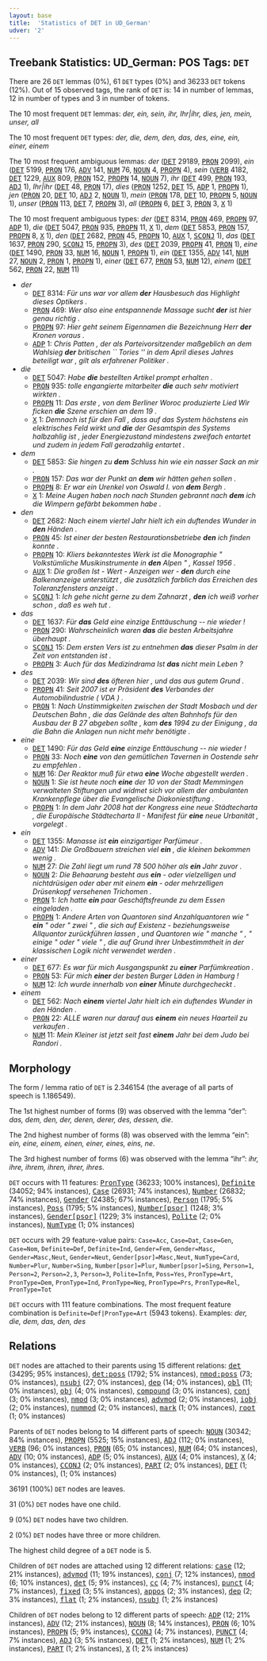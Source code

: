 ```yaml
---
layout: base
title:  'Statistics of DET in UD_German'
udver: '2'
---
```


## Treebank Statistics: UD_German: POS Tags: `DET`

There are 26 `DET` lemmas (0%), 61 `DET` types (0%) and 36233 `DET` tokens (12%).
Out of 15 observed tags, the rank of `DET` is: 14 in number of lemmas, 12 in number of types and 3 in number of tokens.

The 10 most frequent `DET` lemmas: <em>der, ein, sein, ihr, Ihr|ihr, dies, jen, mein, unser, all</em>

The 10 most frequent `DET` types:  <em>der, die, dem, den, das, des, eine, ein, einer, einem</em>

The 10 most frequent ambiguous lemmas: <em>der</em> (<tt><a href="de-pos-DET.html">DET</a></tt> 29189, <tt><a href="de-pos-PRON.html">PRON</a></tt> 2099), <em>ein</em> (<tt><a href="de-pos-DET.html">DET</a></tt> 5199, <tt><a href="de-pos-PRON.html">PRON</a></tt> 176, <tt><a href="de-pos-ADV.html">ADV</a></tt> 141, <tt><a href="de-pos-NUM.html">NUM</a></tt> 76, <tt><a href="de-pos-NOUN.html">NOUN</a></tt> 4, <tt><a href="de-pos-PROPN.html">PROPN</a></tt> 4), <em>sein</em> (<tt><a href="de-pos-VERB.html">VERB</a></tt> 4182, <tt><a href="de-pos-DET.html">DET</a></tt> 1229, <tt><a href="de-pos-AUX.html">AUX</a></tt> 809, <tt><a href="de-pos-PRON.html">PRON</a></tt> 152, <tt><a href="de-pos-PROPN.html">PROPN</a></tt> 14, <tt><a href="de-pos-NOUN.html">NOUN</a></tt> 7), <em>ihr</em> (<tt><a href="de-pos-DET.html">DET</a></tt> 499, <tt><a href="de-pos-PRON.html">PRON</a></tt> 193, <tt><a href="de-pos-ADJ.html">ADJ</a></tt> 1), <em>Ihr|ihr</em> (<tt><a href="de-pos-DET.html">DET</a></tt> 48, <tt><a href="de-pos-PRON.html">PRON</a></tt> 17), <em>dies</em> (<tt><a href="de-pos-PRON.html">PRON</a></tt> 1252, <tt><a href="de-pos-DET.html">DET</a></tt> 15, <tt><a href="de-pos-ADP.html">ADP</a></tt> 1, <tt><a href="de-pos-PROPN.html">PROPN</a></tt> 1), <em>jen</em> (<tt><a href="de-pos-PRON.html">PRON</a></tt> 20, <tt><a href="de-pos-DET.html">DET</a></tt> 10, <tt><a href="de-pos-ADJ.html">ADJ</a></tt> 2, <tt><a href="de-pos-NOUN.html">NOUN</a></tt> 1), <em>mein</em> (<tt><a href="de-pos-PRON.html">PRON</a></tt> 178, <tt><a href="de-pos-DET.html">DET</a></tt> 10, <tt><a href="de-pos-PROPN.html">PROPN</a></tt> 5, <tt><a href="de-pos-NOUN.html">NOUN</a></tt> 1), <em>unser</em> (<tt><a href="de-pos-PRON.html">PRON</a></tt> 113, <tt><a href="de-pos-DET.html">DET</a></tt> 7, <tt><a href="de-pos-PROPN.html">PROPN</a></tt> 3), <em>all</em> (<tt><a href="de-pos-PROPN.html">PROPN</a></tt> 6, <tt><a href="de-pos-DET.html">DET</a></tt> 3, <tt><a href="de-pos-PRON.html">PRON</a></tt> 3, <tt><a href="de-pos-X.html">X</a></tt> 1)

The 10 most frequent ambiguous types:  <em>der</em> (<tt><a href="de-pos-DET.html">DET</a></tt> 8314, <tt><a href="de-pos-PRON.html">PRON</a></tt> 469, <tt><a href="de-pos-PROPN.html">PROPN</a></tt> 97, <tt><a href="de-pos-ADP.html">ADP</a></tt> 1), <em>die</em> (<tt><a href="de-pos-DET.html">DET</a></tt> 5047, <tt><a href="de-pos-PRON.html">PRON</a></tt> 935, <tt><a href="de-pos-PROPN.html">PROPN</a></tt> 11, <tt><a href="de-pos-X.html">X</a></tt> 1), <em>dem</em> (<tt><a href="de-pos-DET.html">DET</a></tt> 5853, <tt><a href="de-pos-PRON.html">PRON</a></tt> 157, <tt><a href="de-pos-PROPN.html">PROPN</a></tt> 8, <tt><a href="de-pos-X.html">X</a></tt> 1), <em>den</em> (<tt><a href="de-pos-DET.html">DET</a></tt> 2682, <tt><a href="de-pos-PRON.html">PRON</a></tt> 45, <tt><a href="de-pos-PROPN.html">PROPN</a></tt> 10, <tt><a href="de-pos-AUX.html">AUX</a></tt> 1, <tt><a href="de-pos-SCONJ.html">SCONJ</a></tt> 1), <em>das</em> (<tt><a href="de-pos-DET.html">DET</a></tt> 1637, <tt><a href="de-pos-PRON.html">PRON</a></tt> 290, <tt><a href="de-pos-SCONJ.html">SCONJ</a></tt> 15, <tt><a href="de-pos-PROPN.html">PROPN</a></tt> 3), <em>des</em> (<tt><a href="de-pos-DET.html">DET</a></tt> 2039, <tt><a href="de-pos-PROPN.html">PROPN</a></tt> 41, <tt><a href="de-pos-PRON.html">PRON</a></tt> 1), <em>eine</em> (<tt><a href="de-pos-DET.html">DET</a></tt> 1490, <tt><a href="de-pos-PRON.html">PRON</a></tt> 33, <tt><a href="de-pos-NUM.html">NUM</a></tt> 16, <tt><a href="de-pos-NOUN.html">NOUN</a></tt> 1, <tt><a href="de-pos-PROPN.html">PROPN</a></tt> 1), <em>ein</em> (<tt><a href="de-pos-DET.html">DET</a></tt> 1355, <tt><a href="de-pos-ADV.html">ADV</a></tt> 141, <tt><a href="de-pos-NUM.html">NUM</a></tt> 27, <tt><a href="de-pos-NOUN.html">NOUN</a></tt> 2, <tt><a href="de-pos-PRON.html">PRON</a></tt> 1, <tt><a href="de-pos-PROPN.html">PROPN</a></tt> 1), <em>einer</em> (<tt><a href="de-pos-DET.html">DET</a></tt> 677, <tt><a href="de-pos-PRON.html">PRON</a></tt> 53, <tt><a href="de-pos-NUM.html">NUM</a></tt> 12), <em>einem</em> (<tt><a href="de-pos-DET.html">DET</a></tt> 562, <tt><a href="de-pos-PRON.html">PRON</a></tt> 22, <tt><a href="de-pos-NUM.html">NUM</a></tt> 11)


* <em>der</em>
  * <tt><a href="de-pos-DET.html">DET</a></tt> 8314: <em>Für uns war vor allem <b>der</b> Hausbesuch das Highlight dieses Optikers .</em>
  * <tt><a href="de-pos-PRON.html">PRON</a></tt> 469: <em>Wer also eine entspannende Massage sucht <b>der</b> ist hier genau richtig .</em>
  * <tt><a href="de-pos-PROPN.html">PROPN</a></tt> 97: <em>Hier geht seinem Eigennamen die Bezeichnung Herr <b>der</b> Kronen voraus .</em>
  * <tt><a href="de-pos-ADP.html">ADP</a></tt> 1: <em>Chris Patten , der als Parteivorsitzender maßgeblich an dem Wahlsieg <b>der</b> britischen `` Tories '' in dem April dieses Jahres beteiligt war , gilt als erfahrener Politiker .</em>
* <em>die</em>
  * <tt><a href="de-pos-DET.html">DET</a></tt> 5047: <em>Habe <b>die</b> bestellten Artikel prompt erhalten .</em>
  * <tt><a href="de-pos-PRON.html">PRON</a></tt> 935: <em>tolle engangierte mitarbeiter <b>die</b> auch sehr motiviert wirkten .</em>
  * <tt><a href="de-pos-PROPN.html">PROPN</a></tt> 11: <em>Das erste , von dem Berliner Woroc produzierte Lied Wir ficken <b>die</b> Szene erschien an dem 19 .</em>
  * <tt><a href="de-pos-X.html">X</a></tt> 1: <em>Demnach ist für den Fall , dass auf das System höchstens ein elektrisches Feld wirkt und <b>die</b> der Gesamtspin des Systems halbzahlig ist , jeder Energiezustand mindestens zweifach entartet und zudem in jedem Fall geradzahlig entartet .</em>
* <em>dem</em>
  * <tt><a href="de-pos-DET.html">DET</a></tt> 5853: <em>Sie hingen zu <b>dem</b> Schluss hin wie ein nasser Sack an mir .</em>
  * <tt><a href="de-pos-PRON.html">PRON</a></tt> 157: <em>Das war der Punkt an <b>dem</b> wir hätten gehen sollen .</em>
  * <tt><a href="de-pos-PROPN.html">PROPN</a></tt> 8: <em>Er war ein Urenkel von Oswald I. von <b>dem</b> Bergh .</em>
  * <tt><a href="de-pos-X.html">X</a></tt> 1: <em>Meine Augen haben noch nach Stunden gebrannt nach <b>dem</b> ich die Wimpern gefärbt bekommen habe .</em>
* <em>den</em>
  * <tt><a href="de-pos-DET.html">DET</a></tt> 2682: <em>Nach einem viertel Jahr hielt ich ein duftendes Wunder in <b>den</b> Händen .</em>
  * <tt><a href="de-pos-PRON.html">PRON</a></tt> 45: <em>Ist einer der besten Restaurationsbetriebe <b>den</b> ich finden konnte .</em>
  * <tt><a href="de-pos-PROPN.html">PROPN</a></tt> 10: <em>Kliers bekanntestes Werk ist die Monographie " Volkstümliche Musikinstrumente in <b>den</b> Alpen " , Kassel 1956 .</em>
  * <tt><a href="de-pos-AUX.html">AUX</a></tt> 1: <em>Die großen Ist - Wert - Anzeigen wer - <b>den</b> durch eine Balkenanzeige unterstützt , die zusätzlich farblich das Erreichen des Toleranzfensters anzeigt .</em>
  * <tt><a href="de-pos-SCONJ.html">SCONJ</a></tt> 1: <em>Ich gehe nicht gerne zu dem Zahnarzt , <b>den</b> ich weiß vorher schon , daß es weh tut .</em>
* <em>das</em>
  * <tt><a href="de-pos-DET.html">DET</a></tt> 1637: <em>Für <b>das</b> Geld eine einzige Enttäuschung -- nie wieder !</em>
  * <tt><a href="de-pos-PRON.html">PRON</a></tt> 290: <em>Wahrscheinlich waren <b>das</b> die besten Arbeitsjahre überhaupt .</em>
  * <tt><a href="de-pos-SCONJ.html">SCONJ</a></tt> 15: <em>Dem ersten Vers ist zu entnehmen <b>das</b> dieser Psalm in der Zeit von entstanden ist .</em>
  * <tt><a href="de-pos-PROPN.html">PROPN</a></tt> 3: <em>Auch für das Medizindrama Ist <b>das</b> nicht mein Leben ?</em>
* <em>des</em>
  * <tt><a href="de-pos-DET.html">DET</a></tt> 2039: <em>Wir sind <b>des</b> öfteren hier , und das aus gutem Grund .</em>
  * <tt><a href="de-pos-PROPN.html">PROPN</a></tt> 41: <em>Seit 2007 ist er Präsident <b>des</b> Verbandes der Automobilindustrie ( VDA ) .</em>
  * <tt><a href="de-pos-PRON.html">PRON</a></tt> 1: <em>Nach Unstimmigkeiten zwischen der Stadt Mosbach und der Deutschen Bahn , die das Gelände des alten Bahnhofs für den Ausbau der B 27 abgeben sollte , kam <b>des</b> 1994 zu der Einigung , da die Bahn die Anlagen nun nicht mehr benötigte .</em>
* <em>eine</em>
  * <tt><a href="de-pos-DET.html">DET</a></tt> 1490: <em>Für das Geld <b>eine</b> einzige Enttäuschung -- nie wieder !</em>
  * <tt><a href="de-pos-PRON.html">PRON</a></tt> 33: <em>Noch <b>eine</b> von den gemütlichen Tavernen in Oostende sehr zu empfehlen .</em>
  * <tt><a href="de-pos-NUM.html">NUM</a></tt> 16: <em>Der Reaktor muß für etwa <b>eine</b> Woche abgestellt werden .</em>
  * <tt><a href="de-pos-NOUN.html">NOUN</a></tt> 1: <em>Sie ist heute noch <b>eine</b> der 10 von der Stadt Memmingen verwalteten Stiftungen und widmet sich vor allem der ambulanten Krankenpflege über die Evangelische Diakoniestiftung .</em>
  * <tt><a href="de-pos-PROPN.html">PROPN</a></tt> 1: <em>In dem Jahr 2008 hat der Kongress eine neue Städtecharta , die Europäische Städtecharta II - Manifest für <b>eine</b> neue Urbanität , vorgelegt .</em>
* <em>ein</em>
  * <tt><a href="de-pos-DET.html">DET</a></tt> 1355: <em>Manasse ist <b>ein</b> einzigartiger Parfümeur .</em>
  * <tt><a href="de-pos-ADV.html">ADV</a></tt> 141: <em>Die Großbauern streichen viel <b>ein</b> , die kleinen bekommen wenig .</em>
  * <tt><a href="de-pos-NUM.html">NUM</a></tt> 27: <em>Die Zahl liegt um rund 78 500 höher als <b>ein</b> Jahr zuvor .</em>
  * <tt><a href="de-pos-NOUN.html">NOUN</a></tt> 2: <em>Die Behaarung besteht aus <b>ein</b> - oder vielzelligen und nichtdrüsigen oder aber mit einem <b>ein</b> - oder mehrzelligen Drüsenkopf versehenen Trichomen .</em>
  * <tt><a href="de-pos-PRON.html">PRON</a></tt> 1: <em>Ich hatte <b>ein</b> paar Geschäftsfreunde zu dem Essen eingeladen .</em>
  * <tt><a href="de-pos-PROPN.html">PROPN</a></tt> 1: <em>Andere Arten von Quantoren sind Anzahlquantoren wie " <b>ein</b> " oder " zwei " , die sich auf Existenz - beziehungsweise Allquantor zurückführen lassen , und Quantoren wie " manche " , " einige " oder " viele " , die auf Grund ihrer Unbestimmtheit in der klassischen Logik nicht verwendet werden .</em>
* <em>einer</em>
  * <tt><a href="de-pos-DET.html">DET</a></tt> 677: <em>Es war für mich Ausgangspunkt zu <b>einer</b> Parfümkreation .</em>
  * <tt><a href="de-pos-PRON.html">PRON</a></tt> 53: <em>Für mich <b>einer</b> der besten Burger Läden in Hamburg !</em>
  * <tt><a href="de-pos-NUM.html">NUM</a></tt> 12: <em>Ich wurde innerhalb von <b>einer</b> Minute durchgecheckt .</em>
* <em>einem</em>
  * <tt><a href="de-pos-DET.html">DET</a></tt> 562: <em>Nach <b>einem</b> viertel Jahr hielt ich ein duftendes Wunder in den Händen .</em>
  * <tt><a href="de-pos-PRON.html">PRON</a></tt> 22: <em>ALLE waren nur darauf aus <b>einem</b> ein neues Haarteil zu verkaufen .</em>
  * <tt><a href="de-pos-NUM.html">NUM</a></tt> 11: <em>Mein Kleiner ist jetzt seit fast <b>einem</b> Jahr bei dem Judo bei Randori .</em>

## Morphology

The form / lemma ratio of `DET` is 2.346154 (the average of all parts of speech is 1.186549).

The 1st highest number of forms (9) was observed with the lemma “der”: <em>das, dem, den, der, deren, derer, des, dessen, die</em>.

The 2nd highest number of forms (8) was observed with the lemma “ein”: <em>ein, eine, einem, einen, einer, eines, eins, ne</em>.

The 3rd highest number of forms (6) was observed with the lemma “ihr”: <em>ihr, ihre, ihrem, ihren, ihrer, ihres</em>.

`DET` occurs with 11 features: <tt><a href="de-feat-PronType.html">PronType</a></tt> (36233; 100% instances), <tt><a href="de-feat-Definite.html">Definite</a></tt> (34052; 94% instances), <tt><a href="de-feat-Case.html">Case</a></tt> (26931; 74% instances), <tt><a href="de-feat-Number.html">Number</a></tt> (26832; 74% instances), <tt><a href="de-feat-Gender.html">Gender</a></tt> (24385; 67% instances), <tt><a href="de-feat-Person.html">Person</a></tt> (1795; 5% instances), <tt><a href="de-feat-Poss.html">Poss</a></tt> (1795; 5% instances), <tt><a href="de-feat-Number-psor.html">Number[psor]</a></tt> (1248; 3% instances), <tt><a href="de-feat-Gender-psor.html">Gender[psor]</a></tt> (1229; 3% instances), <tt><a href="de-feat-Polite.html">Polite</a></tt> (2; 0% instances), <tt><a href="de-feat-NumType.html">NumType</a></tt> (1; 0% instances)

`DET` occurs with 29 feature-value pairs: `Case=Acc`, `Case=Dat`, `Case=Gen`, `Case=Nom`, `Definite=Def`, `Definite=Ind`, `Gender=Fem`, `Gender=Masc`, `Gender=Masc,Neut`, `Gender=Neut`, `Gender[psor]=Masc,Neut`, `NumType=Card`, `Number=Plur`, `Number=Sing`, `Number[psor]=Plur`, `Number[psor]=Sing`, `Person=1`, `Person=2`, `Person=2,3`, `Person=3`, `Polite=Infm`, `Poss=Yes`, `PronType=Art`, `PronType=Dem`, `PronType=Ind`, `PronType=Neg`, `PronType=Prs`, `PronType=Rel`, `PronType=Tot`

`DET` occurs with 111 feature combinations.
The most frequent feature combination is `Definite=Def|PronType=Art` (5943 tokens).
Examples: <em>der, die, dem, das, den, des</em>


## Relations

`DET` nodes are attached to their parents using 15 different relations: <tt><a href="de-dep-det.html">det</a></tt> (34295; 95% instances), <tt><a href="de-dep-det-poss.html">det:poss</a></tt> (1792; 5% instances), <tt><a href="de-dep-nmod-poss.html">nmod:poss</a></tt> (73; 0% instances), <tt><a href="de-dep-nsubj.html">nsubj</a></tt> (27; 0% instances), <tt><a href="de-dep-dep.html">dep</a></tt> (14; 0% instances), <tt><a href="de-dep-obl.html">obl</a></tt> (11; 0% instances), <tt><a href="de-dep-obj.html">obj</a></tt> (4; 0% instances), <tt><a href="de-dep-compound.html">compound</a></tt> (3; 0% instances), <tt><a href="de-dep-conj.html">conj</a></tt> (3; 0% instances), <tt><a href="de-dep-nmod.html">nmod</a></tt> (3; 0% instances), <tt><a href="de-dep-advmod.html">advmod</a></tt> (2; 0% instances), <tt><a href="de-dep-iobj.html">iobj</a></tt> (2; 0% instances), <tt><a href="de-dep-nummod.html">nummod</a></tt> (2; 0% instances), <tt><a href="de-dep-mark.html">mark</a></tt> (1; 0% instances), <tt><a href="de-dep-root.html">root</a></tt> (1; 0% instances)

Parents of `DET` nodes belong to 14 different parts of speech: <tt><a href="de-pos-NOUN.html">NOUN</a></tt> (30342; 84% instances), <tt><a href="de-pos-PROPN.html">PROPN</a></tt> (5525; 15% instances), <tt><a href="de-pos-ADJ.html">ADJ</a></tt> (112; 0% instances), <tt><a href="de-pos-VERB.html">VERB</a></tt> (96; 0% instances), <tt><a href="de-pos-PRON.html">PRON</a></tt> (65; 0% instances), <tt><a href="de-pos-NUM.html">NUM</a></tt> (64; 0% instances), <tt><a href="de-pos-ADV.html">ADV</a></tt> (10; 0% instances), <tt><a href="de-pos-ADP.html">ADP</a></tt> (5; 0% instances), <tt><a href="de-pos-AUX.html">AUX</a></tt> (4; 0% instances), <tt><a href="de-pos-X.html">X</a></tt> (4; 0% instances), <tt><a href="de-pos-CCONJ.html">CCONJ</a></tt> (2; 0% instances), <tt><a href="de-pos-PART.html">PART</a></tt> (2; 0% instances), <tt><a href="de-pos-DET.html">DET</a></tt> (1; 0% instances),  (1; 0% instances)

36191 (100%) `DET` nodes are leaves.

31 (0%) `DET` nodes have one child.

9 (0%) `DET` nodes have two children.

2 (0%) `DET` nodes have three or more children.

The highest child degree of a `DET` node is 5.

Children of `DET` nodes are attached using 12 different relations: <tt><a href="de-dep-case.html">case</a></tt> (12; 21% instances), <tt><a href="de-dep-advmod.html">advmod</a></tt> (11; 19% instances), <tt><a href="de-dep-conj.html">conj</a></tt> (7; 12% instances), <tt><a href="de-dep-nmod.html">nmod</a></tt> (6; 10% instances), <tt><a href="de-dep-det.html">det</a></tt> (5; 9% instances), <tt><a href="de-dep-cc.html">cc</a></tt> (4; 7% instances), <tt><a href="de-dep-punct.html">punct</a></tt> (4; 7% instances), <tt><a href="de-dep-fixed.html">fixed</a></tt> (3; 5% instances), <tt><a href="de-dep-appos.html">appos</a></tt> (2; 3% instances), <tt><a href="de-dep-dep.html">dep</a></tt> (2; 3% instances), <tt><a href="de-dep-flat.html">flat</a></tt> (1; 2% instances), <tt><a href="de-dep-nsubj.html">nsubj</a></tt> (1; 2% instances)

Children of `DET` nodes belong to 12 different parts of speech: <tt><a href="de-pos-ADP.html">ADP</a></tt> (12; 21% instances), <tt><a href="de-pos-ADV.html">ADV</a></tt> (12; 21% instances), <tt><a href="de-pos-NOUN.html">NOUN</a></tt> (8; 14% instances), <tt><a href="de-pos-PRON.html">PRON</a></tt> (6; 10% instances), <tt><a href="de-pos-PROPN.html">PROPN</a></tt> (5; 9% instances), <tt><a href="de-pos-CCONJ.html">CCONJ</a></tt> (4; 7% instances), <tt><a href="de-pos-PUNCT.html">PUNCT</a></tt> (4; 7% instances), <tt><a href="de-pos-ADJ.html">ADJ</a></tt> (3; 5% instances), <tt><a href="de-pos-DET.html">DET</a></tt> (1; 2% instances), <tt><a href="de-pos-NUM.html">NUM</a></tt> (1; 2% instances), <tt><a href="de-pos-PART.html">PART</a></tt> (1; 2% instances), <tt><a href="de-pos-X.html">X</a></tt> (1; 2% instances)

